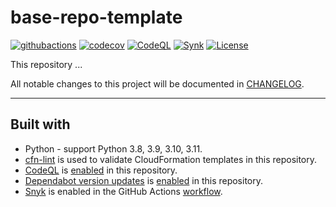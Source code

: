 # base-repo-template

[![githubactions](https://github.com/kyhau/base-repo-template/workflows/CI/badge.svg)](https://github.com/kyhau/base-repo-template/actions/workflows/ci.yml)
[![codecov](https://codecov.io/gh/kyhau/base-repo-template/branch/main/graph/badge.svg)](https://codecov.io/gh/kyhau/base-repo-template)
[![CodeQL](https://github.com/kyhau/base-repo-template/workflows/CodeQL/badge.svg)](https://github.com/kyhau/base-repo-template/actions/workflows/codeql-analysis.yml)
[![Synk](https://github.com/kyhau/base-repo-template/workflows/Synk/badge.svg)](https://github.com/kyhau/base-repo-template/actions/workflows/synk.yml)
[![License](https://img.shields.io/badge/license-MIT-blue.svg)](http://en.wikipedia.org/wiki/MIT_License)

This repository ...

All notable changes to this project will be documented in [CHANGELOG](./CHANGELOG.md).

---
## Built with
- Python - support Python 3.8, 3.9, 3.10, 3.11.
- [cfn-lint](https://github.com/aws-cloudformation/cfn-lint) is used to validate CloudFormation templates in this repository.
- [CodeQL](https://codeql.github.com) is [enabled](.github/workflows/codeql-analysis.yml) in this repository.
- [Dependabot version updates](https://docs.github.com/en/code-security/dependabot/dependabot-version-updates) is [enabled](.github/dependabot.yml) in this repository.
- [Snyk](https://github.com/snyk/actions) is enabled in the GitHub Actions [workflow](.github/workflows/synk.yml).
